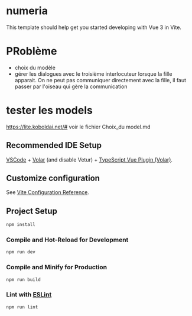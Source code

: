 # numeria

This template should help get you started developing with Vue 3 in Vite.

# PRoblème
- choix du modèle
- gérer les dialogues avec le troisième interlocuteur lorsque la fille apparait.
On ne peut pas communiquer directement avec la fille, il faut passer par l'oiseau qui gère la communication


# tester les models
https://lite.koboldai.net/#
voir le fichier Choix_du model.md

## Recommended IDE Setup

[VSCode](https://code.visualstudio.com/) + [Volar](https://marketplace.visualstudio.com/items?itemName=Vue.volar) (and disable Vetur) + [TypeScript Vue Plugin (Volar)](https://marketplace.visualstudio.com/items?itemName=Vue.vscode-typescript-vue-plugin).

## Customize configuration

See [Vite Configuration Reference](https://vitejs.dev/config/).

## Project Setup

```sh
npm install
```

### Compile and Hot-Reload for Development

```sh
npm run dev
```

### Compile and Minify for Production

```sh
npm run build
```

### Lint with [ESLint](https://eslint.org/)

```sh
npm run lint
```
